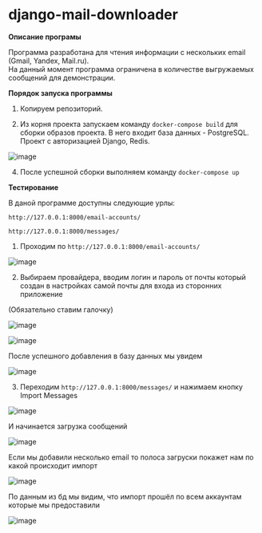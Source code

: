 # django-mail-downloader

**Описание програмы**

Программа разработана для чтения информации с нескольких email (Gmail, Yandex, Mail.ru).  
На данный момент программа ограничена в количестве выгружаемых сообщений для демонстрации.

**Порядок запуска программы**

1. Копируем репозиторий.
  
3. Из корня проекта запускаем команду ``` docker-compose build ```  для сборки образов проекта. В него входит база данных - PostgreSQL. Проект с авторизацией Django, Redis.

![image](https://github.com/user-attachments/assets/70f11765-0eff-4a03-9dd9-e98646aefba2)


4. После успешной сборки выполняем команду ``` docker-compose up ```

**Тестирование**

В даной программе доступны следующие урлы:

```
http://127.0.0.1:8000/email-accounts/
```

```
http://127.0.0.1:8000/messages/
```

1. Проходим по ``` http://127.0.0.1:8000/email-accounts/ ```

![image](https://github.com/user-attachments/assets/6477e313-7174-442f-86a2-fb5ce394f9d6)


2. Выбираем провайдера, вводим логин и пароль от почты который создан в настройках самой почты для входа из сторонних приложение

(Обязательно ставим галочку)

![image](https://github.com/user-attachments/assets/87725a09-821f-4ff6-90ec-df24e6f7029f)



![image](https://github.com/user-attachments/assets/0593bdbb-0d89-4e4c-b4f2-164d7ecc85fa)


После успешного добавления в базу данных мы увидем

![image](https://github.com/user-attachments/assets/1d7804a8-95c2-46e3-8a1a-c502e813cb69)


3. Переходим ``` http://127.0.0.1:8000/messages/ ``` и нажимаем кнопку Import Messages

![image](https://github.com/user-attachments/assets/79e38031-02be-44d8-adc1-76e357aa131e)

И начинается загрузка сообщений

![image](https://github.com/user-attachments/assets/0dade328-f499-4282-9760-2729ac8a52aa)


Если мы добавили несколько email то полоса загруски покажет нам по какой происходит импорт

![image](https://github.com/user-attachments/assets/5489bcb2-c61a-420b-a0de-ba5d7869d81c)


По данным из бд мы видим, что импорт прошёл по всем аккаунтам которые мы предоставили

![image](https://github.com/user-attachments/assets/b4d83318-1a92-4d9c-9296-bfa43e87d0b9)



